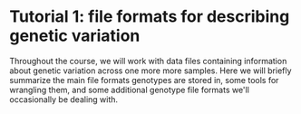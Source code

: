 # Tutorial 1: file formats for describing genetic variation

Throughout the course, we will work with data files containing information about genetic variation across one more more samples. Here we will briefly summarize the main file formats genotypes are stored in, some tools for wrangling them, and some additional genotype file formats we'll occasionally be dealing with.

```{tableofcontents}
```